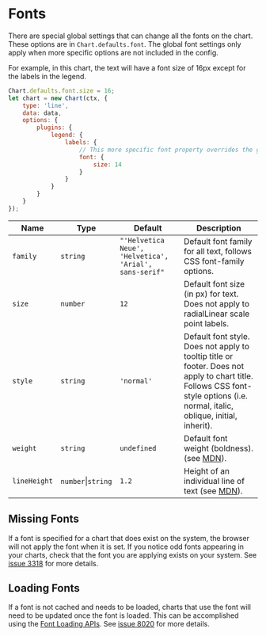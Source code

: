 # Fonts

There are special global settings that can change all the fonts on the chart. These options are in `Chart.defaults.font`. The global font settings only apply when more specific options are not included in the config.

For example, in this chart, the text will have a font size of 16px except for the labels in the legend.

```javascript
Chart.defaults.font.size = 16;
let chart = new Chart(ctx, {
    type: 'line',
    data: data,
    options: {
        plugins: {
            legend: {
                labels: {
                    // This more specific font property overrides the global property
                    font: {
                        size: 14
                    }
                }
            }
        }
    }
});
```

| Name | Type | Default | Description
| ---- | ---- | ------- | -----------
| `family` | `string` | `"'Helvetica Neue', 'Helvetica', 'Arial', sans-serif"` | Default font family for all text, follows CSS font-family options.
| `size` | `number` | `12` | Default font size (in px) for text. Does not apply to radialLinear scale point labels.
| `style` | `string` | `'normal'` | Default font style. Does not apply to tooltip title or footer. Does not apply to chart title. Follows CSS font-style options (i.e. normal, italic, oblique, initial, inherit).
| `weight` | `string` | `undefined` | Default font weight (boldness). (see [MDN](https://developer.mozilla.org/en-US/docs/Web/CSS/font-weight)).
| `lineHeight` | `number`\|`string` | `1.2` | Height of an individual line of text (see [MDN](https://developer.mozilla.org/en-US/docs/Web/CSS/line-height)).

## Missing Fonts

If a font is specified for a chart that does exist on the system, the browser will not apply the font when it is set. If you notice odd fonts appearing in your charts, check that the font you are applying exists on your system. See [issue 3318](https://github.com/chartjs/Chart.js/issues/3318) for more details.

## Loading Fonts

If a font is not cached and needs to be loaded, charts that use the font will need to be updated once the font is loaded. This can be accomplished using the [Font Loading APIs](https://developer.mozilla.org/en-US/docs/Web/API/CSS_Font_Loading_API). See [issue 8020](https://github.com/chartjs/Chart.js/issues/8020) for more details.

